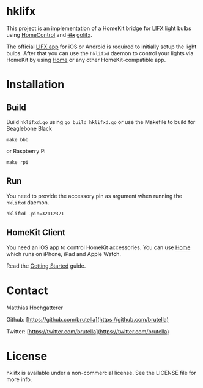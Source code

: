 # hklifx

This project is an implementation of a HomeKit bridge for [LIFX](http://www.lifx.com) light bulbs using [HomeControl](https://github.com/brutella/hc) and ~~[lifx](https://github.com/wolfeidau/lifx)~~ [golifx](https://github.com/pdf/golifx).

The official [LIFX app](http://www.lifx.com/pages/go) for iOS or Android is required to initially setup the light bulbs. After that you can use the `hklifxd` daemon to control your lights via HomeKit by using [Home][home] or any other HomeKit-compatible app.

# Installation

## Build

Build `hklifxd.go` using `go build hklifxd.go` or use the Makefile to build for Beaglebone Black
    
    make bbb
    
or Raspberry Pi

    make rpi

## Run

You need to provide the accessory pin as argument when running the `hklifxd` daemon.

    hklifxd -pin=32112321

## HomeKit Client

You need an iOS app to control HomeKit accessories. 
You can use [Home][home] which runs on iPhone, iPad and Apple Watch.

Read the [Getting Started][home-getting-started] guide.

[home]: http://selfcoded.com/home/
[home-getting-started]: http://selfcoded.com/home/getting-started/

# Contact

Matthias Hochgatterer

Github: [https://github.com/brutella](https://github.com/brutella)

Twitter: [https://twitter.com/brutella](https://twitter.com/brutella)

# License

hklifx is available under a non-commercial license. See the LICENSE file for more info.
